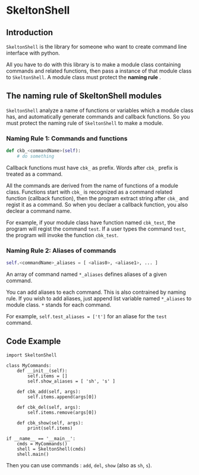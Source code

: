 # SkeltonShell

## Introduction

`SkeltonShell` is the library for someone who want to create command line interface
with python. 

All you have to do with this library is to make a module class containing
commands and related functions, then pass a instance of that module class to `SkeltonShell`.
A module class must protect the **naming rule** .

## The naming rule of SkeltonShell modules

`SkeltonShell` analyze a name of functions or variables which a module class has,
and automatically generate commands and callback functions.
So you must protect the naming rule of `SkeltonShell` to make a module.

### Naming Rule 1: Commands and functions

```python
def ckb_<commandName>(self):
	# do something
```

Callback functions must have `cbk_` as prefix.
Words after `cbk_` prefix is treated as a command.

All the commands are derived from the name of functions of a module class. Functions 
start with `cbk_` is recognized as a command related function (callback function), 
then the program extract string after `cbk_` and regist it as a command.
So when you declaer a callback function, you also declear a command name.

For example, if your module class have function named `cbk_test`, the program will
regist the command `test`. If a user types the command `test`, the program will
invoke the function `cbk_test`.

### Naming Rule 2: Aliases of commands

```python
self.<commandName>_aliases = [ <alias0>, <aliase1>, ... ]
```

An array of command named `*_aliases` defines aliases of a given command.

You can add aliases to each command. This is also contrained by naming rule. If you
wish to add aliases, just append list variable named `*_aliases` to module class. `*` 
stands for each command.

For example, `self.test_aliases = ['t']` for an aliase for the `test` command.

## Code Example

	import SkeltonShell

	class MyCommands:
		def __init__(self):
			self.items = []
			self.show_aliases = [ 'sh', 's' ]

		def cbk_add(self, args):
			self.items.append(args[0])

		def cbk_del(self, args):
			self.items.remove(args[0])

		def cbk_show(self, args):
			print(self.items)

	if __name__ == '__main__':
		cmds = MyCommands()
		shell = SkeltonShell(cmds)
		shell.main()

Then you can use commands : `add`, `del`, `show` (also as `sh`, `s`).
